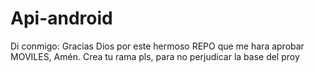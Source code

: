 ﻿# Api-android
Di conmigo: Gracias Dios por este hermoso REPO que me hara aprobar MOVILES, Amén.
Crea tu rama pls, para no perjudicar la base del proy
